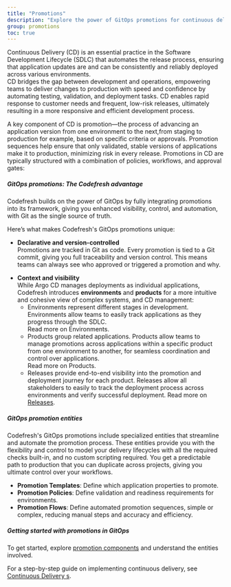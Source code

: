 ```yaml
---
title: "Promotions"
description: "Explore the power of GitOps promotions for continuous delivery"
group: promotions
toc: true
---
```


Continuous Delivery (CD) is an essential practice in the Software Development Lifecycle (SDLC) that automates the release process, ensuring that application updates are and can be consistently and reliably deployed across various environments.   
CD bridges the gap between development and operations, empowering teams to deliver changes to production with speed and confidence by automating testing, validation, and deployment tasks. CD enables rapid response to customer needs and frequent, low-risk releases, ultimately resulting in a more responsive and efficient development process.

A key component of CD is promotion—the process of advancing an application version from one environment to the next,from staging to production for example, based on specific criteria or approvals. Promotion sequences help ensure that only validated, stable versions of applications make it to production, minimizing risk in every release.
Promotions in CD are typically structured with a combination of policies, workflows, and approval gates:



##### GitOps promotions: The Codefresh advantage
Codefresh builds on the power of GitOps by fully integrating promotions into its framework, giving you enhanced visibility, control, and automation,  with Git as the single source of truth.   

Here’s what makes Codefresh's GitOps promotions unique:

* **Declarative and version-controlled**  
  Promotions are tracked in Git as code. Every promotion is tied to a Git commit, giving you full traceability and version control. This means teams can always see who approved or triggered a promotion and why.

<!--- * **Automated Git sync**  
  With GitOps, the desired state of environments is automatically synced based on the Git repository, ensuring that any promotion aligns with the latest approved application version.  -->

* **Context and visibility**  
  While Argo CD manages deployments as individual applications, Codefresh introduces **environments** and **products** for a more intuitive and cohesive view of complex systems, and CD management:
    * Environments represent different stages in development. Environments allow teams to easily track applications as they progress through the SDLC.  
      Read more on Environments. 
    * Products group related applications. Products allow teams to manage promotions across applications within a specific product from one environment to another, for seamless coordination and control over applications.  
      Read more on Products.
    * Releases provide end-to-end visibility into the promotion and deployment journey for each product. Releases allow all stakeholders to easily to track the deployment process across environments and verify successful deployment.
    Read more on [Releases]({{site.baseurl}}/docs/promotions/product-releases/).

##### GitOps promotion entities
Codefresh's GitOps promotions include specialized entities that streamline and automate the promotion process. These entities provide you with the flexibility and control to model your delivery lifecycles with all the required checks built-in, and no custom scripting required. You get a predictable path to production that you can duplicate across projects, giving you ultimate control over your workflows.
* **Promotion Templates**: Define which application properties to promote.
* **Promotion Policies**: Define validation and readiness requirements for environments.
* **Promotion Flows**: Define automated promotion sequences, simple or complex, reducing manual steps and accuracy and efficiency.




##### Getting started with promotions in GitOps

To get started, explore [promotion components]({{site.baseurl}}/docs/promotions/promotion-components/) and understand the entities involved.  

For a step-by-step guide on implementing continuous delivery, see [Continuous Delivery s]({{site.baseurl}}/docs/promotions/create-promotion-sequence/).

